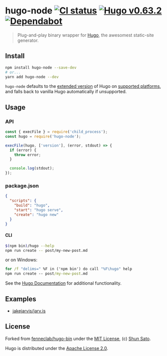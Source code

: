 # hugo-node [![CI status](https://github.com/jakejarvis/hugo-node/workflows/Test/badge.svg)](.github/workflows) [![Hugo v0.63.2](https://img.shields.io/badge/Hugo-v0.63.2-orange)](https://github.com/gohugoio/hugo) [![Dependabot](https://api.dependabot.com/badges/status?host=github&repo=jakejarvis/hugo-node)](https://github.com/jakejarvis/hugo-node/pulls?q=is%3Apr+label%3Adependencies)

> Plug-and-play binary wrapper for [Hugo](https://gohugo.io/), the awesomest static-site generator.

## Install

```sh
npm install hugo-node --save-dev
# or...
yarn add hugo-node --dev
```

`hugo-node` defaults to the [extended version](https://gohugo.io/getting-started/installing/#linux) of Hugo on [supported platforms](https://github.com/gohugoio/hugo/releases), and falls back to vanilla Hugo automatically if unsupported.

## Usage

### API

```js
const { execFile } = require('child_process');
const hugo = require('hugo-node');

execFile(hugo, ['version'], (error, stdout) => {
  if (error) {
    throw error;
  }

  console.log(stdout);
});
```

### package.json

```json
{
  "scripts": {
    "build": "hugo",
    "start": "hugo serve",
    "create": "hugo new"
  }
}
```

#### CLI

```sh
$(npm bin)/hugo --help
npm run create -- post/my-new-post.md
```

or on Windows:

```bat
for /f "delims=" %F in ('npm bin') do call "%F\hugo" help
npm run create -- post/my-new-post.md
```

See the [Hugo Documentation](https://gohugo.io/documentation/) for additional functionality.

## Examples

- [jakejarvis/jarv.is](https://github.com/jakejarvis/jarv.is)

## License

Forked from [fenneclab/hugo-bin](https://github.com/fenneclab/hugo-bin) under the [MIT License](https://github.com/fenneclab/hugo-bin/blob/master/LICENSE), (c) [Shun Sato](http://blog.fenneclab.com/).

Hugo is distributed under the [Apache License 2.0](https://github.com/gohugoio/hugo/blob/master/LICENSE).
